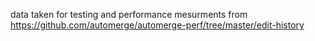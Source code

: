 data taken for testing and performance mesurments from https://github.com/automerge/automerge-perf/tree/master/edit-history
